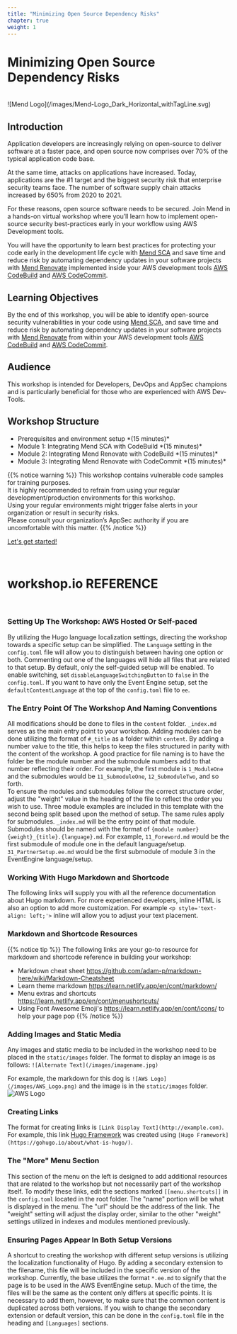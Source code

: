 ```yaml
---
title: "Minimizing Open Source Dependency Risks"
chapter: true
weight: 1
---
```



# Minimizing Open&nbsp;Source Dependency Risks
<br>
<!-- ![Partner Logo](/images/Mend-Logo_Dark_Horizontal_withTagLine.svg) -->
![Mend Logo](/images/Mend-Logo_Dark_Horizontal_withTagLine.svg)
<br>

## Introduction

Application developers are increasingly relying on open-source to deliver software at a faster pace, and open source now comprises over 70% of the typical application code base.  

At the same time, attacks on applications have increased. Today, applications are the #1 target and the biggest security risk that enterprise security teams face. The number of software supply chain attacks increased by 650% from 2020 to 2021.  

For these reasons, open source software needs to be secured. Join Mend in a hands-on virtual workshop where you’ll learn how to implement open-source security best-practices early in your workflow using AWS Development tools.  

You will have the opportunity to learn best practices for protecting your code early in the development life cycle with [Mend SCA](https://www.mend.io/open-source-security/) and save time and reduce risk by automating dependency updates in your software projects with [Mend Renovate](https://www.mend.io/free-developer-tools/renovate/) implemented inside your AWS development tools [AWS CodeBuild](https://aws.amazon.com/codebuild/) and [AWS CodeCommit](https://aws.amazon.com/codecommit/).  

## Learning Objectives
By the end of this workshop, you will be able to identify open-source security vulnerabilities in your code using [Mend SCA](https://www.mend.io/open-source-security/), and save time and reduce risk by automating dependency updates in your software projects with [Mend Renovate](https://www.mend.io/free-developer-tools/renovate/) from within your AWS development tools [AWS CodeBuild](https://aws.amazon.com/codebuild/) and [AWS CodeCommit](https://aws.amazon.com/codecommit/).  

## Audience
This workshop is intended for Developers, DevOps and AppSec champions and is particularly beneficial for those who are experienced with AWS Dev-Tools.  

## Workshop Structure
<ul>
    <li> Prerequisites and environment setup *(15 minutes)* </li>
    <li> Module 1: Integrating Mend SCA with CodeBuild *(15 minutes)* </li>
    <li> Module 2: Integrating Mend Renovate with CodeBuild *(15 minutes)* </li>
    <li> Module 3: Integrating Mend Renovate with CodeCommit *(15 minutes)* </li>
</ul>


{{% notice warning %}}
This workshop contains vulnerable code samples for training purposes.  
It is highly recommended to refrain from using your regular development/production environments for this workshop.  
Using your regular environments might trigger false alerts in your organization or result in security risks.  
Please consult your organization’s AppSec authority if you are uncomfortable with this matter.
{{% /notice %}}

[Let's get started!](/1_prerequisites.html)

<br>

# workshop.io REFERENCE

<br>

### Setting Up The Workshop: AWS Hosted Or Self-paced
By utilizing the Hugo language localization settings, directing the workshop towards a specific setup can be simplified. The `Language` setting in the `config.toml` file will allow you to distinguish between having one option or both. Commenting out one of the languages will hide all files that are related to that setup. By default, only the self-guided setup will be enabled. To enable switching, set `disableLanguageSwitchingButton` to `false` in the `config.toml`. If you want to have only the Event Engine setup, set the `defaultContentLanguage` at the top of the `config.toml` file to `ee`.

### The Entry Point Of The Workshop And Naming Conventions
All modifications should be done to files in the `content` folder. `_index.md` serves as the main entry point to your workshop. Adding modules can be done utilizing the format of `#_title` as a folder within `content`. By adding a number value to the title, this helps to keep the files structured in parity with the content of the workshop. A good practice for file naming is to have the folder be the module number and the submodule numbers add to that number reflecting their order. For example, the first module is `1_ModuleOne` and the submodules would be `11_SubmoduleOne`, `12_SubmoduleTwo`, and so forth. <br> <!-- <br> applies a line break to paragraphs -->
To ensure the modules and submodules follow the correct structure order, adjust the "weight" value in the heading of the file to reflect the order you wish to use. Three module examples are included in this template with the second being split based upon the method of setup. The same rules apply for submodules. `_index.md` will be the entry point of that module. Submodules should be named with the format of `{module number}{weight}_{title}.{language}.md`. For example, `11_Foreword.md` would be the first submodule of module one in the default language/setup. `31_PartnerSetup.ee.md` would be the first submodule of module 3 in the EventEngine language/setup.

### Working With Hugo Markdown and Shortcode
The following links will supply you with all the reference documentation about Hugo markdown. For more experienced developers, inline HTML is also an option to add more customization. For example `<p style='text-align: left;'>` inline will allow you to adjust your text placement.

### Markdown and Shortcode Resources
{{% notice tip %}}
The following links are your go-to resource for markdown and shortcode reference in building your workshop: <br>
* Markdown cheat sheet https://github.com/adam-p/markdown-here/wiki/Markdown-Cheatsheet <br>
* Learn theme markdown https://learn.netlify.app/en/cont/markdown/ <br>
* Menu extras and shortcuts https://learn.netlify.app/en/cont/menushortcuts/ <br>
* Using Font Awesome Emoji's <i class="fas fa-heart"></i> https://learn.netlify.app/en/cont/icons/ to help your page pop <i class="fas fa-glass-cheers"></i>
{{% /notice %}}

### Adding Images and Static Media
Any images and static media to be included in the workshop need to be placed in the `static/images` folder. The format to display an image is as follows: `![Alternate Text](/images/imagename.jpg)` <br>

For example, the markdown for this dog is `![AWS Logo](/images/AWS_Logo.png)` and the image is in the `static/images` folder. <br>
![AWS Logo](/images/AWS_Logo.png)

### Creating Links
The format for creating links is `[Link Display Text](http://example.com)`. For example, this link [Hugo Framework](https://gohugo.io/about/what-is-hugo/) was created using `[Hugo Framework](https://gohugo.io/about/what-is-hugo/)`.

### The "More" Menu Section
This section of the menu on the left is designed to add additional resources that are related to the workshop but not necessarily part of the workshop itself. To modify these links, edit the sections marked `[[menu.shortcuts]]` in the `config.toml` located in the root folder. The "name" portion will be what is displayed in the menu. The "url" should be the address of the link. The "weight" setting will adjust the display order, similar to the other "weight" settings utilized in indexes and modules mentioned previously.

### Ensuring Pages Appear In Both Setup Versions
A shortcut to creating the workshop with different setup versions is utilizing the localization functionality of Hugo. By adding a secondary extension to the filename, this file will be included in the specific version of the workshop. Currently, the base utilizes the format `*.ee.md` to signify that the page is to be used in the AWS EventEngine setup. Much of the time, the files will be the same as the content only differs at specific points. It is necessary to add them, however, to make sure that the common content is duplicated across both versions. If you wish to change the secondary extension or default version, this can be done in the `config.toml` file in the heading and `[Languages]` sections.